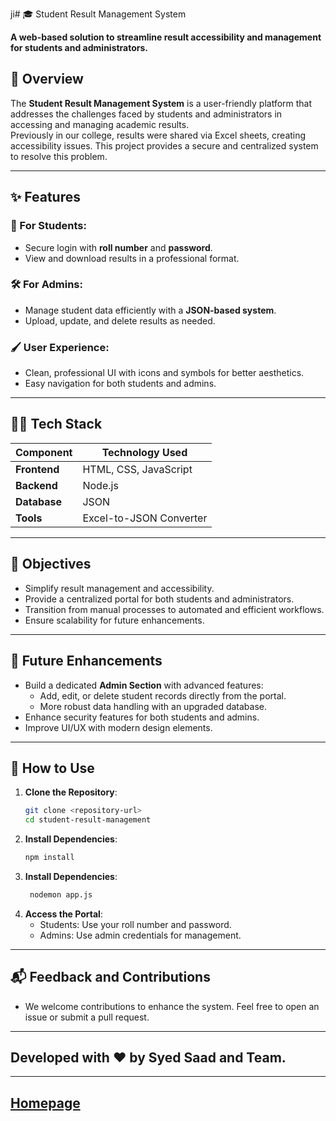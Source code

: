 ji# 🎓 Student Result Management System  

**A web-based solution to streamline result accessibility and management for students and administrators.**

## 📜 Overview  
The **Student Result Management System** is a user-friendly platform that addresses the challenges faced by students and administrators in accessing and managing academic results.  
Previously in our college, results were shared via Excel sheets, creating accessibility issues. This project provides a secure and centralized system to resolve this problem.  

---

## ✨ Features  

### 🔑 For Students:  
- Secure login with **roll number** and **password**.  
- View and download results in a professional format.  

### 🛠️ For Admins:  
- Manage student data efficiently with a **JSON-based system**.  
- Upload, update, and delete results as needed.  

### 🖌️ User Experience:  
- Clean, professional UI with icons and symbols for better aesthetics.  
- Easy navigation for both students and admins.  

---

## 🧑‍💻 Tech Stack  

| **Component**  | **Technology Used**    |  
|-----------------|-------------------------|  
| **Frontend**   | HTML, CSS, JavaScript  |  
| **Backend**    | Node.js                |  
| **Database**   | JSON                   |  
| **Tools**      | Excel-to-JSON Converter |  

---

## 🎯 Objectives  
- Simplify result management and accessibility.  
- Provide a centralized portal for both students and administrators.  
- Transition from manual processes to automated and efficient workflows.  
- Ensure scalability for future enhancements.  

---

## 🚀 Future Enhancements  
- Build a dedicated **Admin Section** with advanced features:  
  - Add, edit, or delete student records directly from the portal.  
  - More robust data handling with an upgraded database.  
- Enhance security features for both students and admins.  
- Improve UI/UX with modern design elements.  

---

## 🌟 How to Use  

1. **Clone the Repository**:  
   ```bash
   git clone <repository-url>
   cd student-result-management

2. **Install Dependencies**:  
   ```bash
   npm install
   
3. **Install Dependencies**:  
   ```bash
    nodemon app.js
   
4. **Access the Portal**:
   - Students: Use your roll number and password.
   - Admins: Use admin credentials for management.
  
---     
## 📬 Feedback and Contributions
- We welcome contributions to enhance the system. Feel free to open an issue or submit a pull request.
 --- 
Developed with ❤️ by Syed Saad and Team.
---
---
[Homepage](https://result-portal-eta.vercel.app)
 ---
